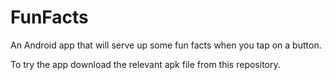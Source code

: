 # FunFacts
An Android app that will serve up some fun facts when you tap on a button.

To try the app download the relevant apk file from this repository.
